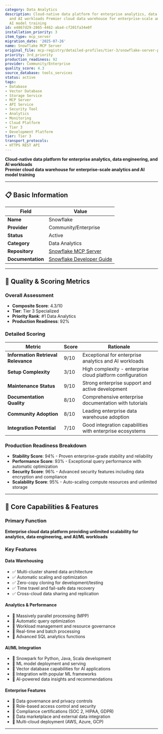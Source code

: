 ```yaml
---
category: Data Analytics
description: Cloud-native data platform for enterprise analytics, data engineering,
  and AI workloads Premier cloud data warehouse for enterprise-scale analytics and
  AI model training
id: e4867d29-2865-4462-aba4-cf201fa34e0f
installation_priority: 3
item_type: mcp_server
migration_date: '2025-07-26'
name: Snowflake MCP Server
original_file: mcp-registry/detailed-profiles/tier-3/snowflake-server-profile.md
priority: 3rd_priority
production_readiness: 92
provider: Community/Enterprise
quality_score: 4.3
source_database: tools_services
status: active
tags:
- Database
- Vector Database
- Storage Service
- MCP Server
- API Service
- Security Tool
- Analytics
- Monitoring
- Cloud Platform
- Tier 3
- Development Platform
tier: Tier 3
transport_protocols:
- HTTPS REST API
---
```


**Cloud-native data platform for enterprise analytics, data engineering, and AI workloads**  
**Premier cloud data warehouse for enterprise-scale analytics and AI model training**

---

## 📋 Basic Information

| Field | Value |
|-------|-------|
| **Name** | Snowflake |
| **Provider** | Community/Enterprise |
| **Status** | Active |
| **Category** | Data Analytics |
| **Repository** | [Snowflake MCP Server](https://github.com/snowflake/mcp-server-snowflake) |
| **Documentation** | [Snowflake Developer Guide](https://docs.snowflake.com/en/developer-guide/) |

---

## 🎯 Quality & Scoring Metrics

### Overall Assessment
- **Composite Score**: 4.3/10
- **Tier**: Tier 3 Specialized
- **Priority Rank**: #1 Data Analytics
- **Production Readiness**: 92%

### Detailed Scoring
| Metric | Score | Rationale |
|--------|-------|-----------|
| **Information Retrieval Relevance** | 9/10 | Exceptional for enterprise analytics and AI workloads |
| **Setup Complexity** | 3/10 | High complexity - enterprise cloud platform configuration |
| **Maintenance Status** | 9/10 | Strong enterprise support and active development |
| **Documentation Quality** | 8/10 | Comprehensive enterprise documentation with tutorials |
| **Community Adoption** | 8/10 | Leading enterprise data warehouse adoption |
| **Integration Potential** | 7/10 | Good integration capabilities with enterprise ecosystems |

### Production Readiness Breakdown
- **Stability Score**: 94% - Proven enterprise-grade stability and reliability
- **Performance Score**: 93% - Exceptional query performance with automatic optimization
- **Security Score**: 96% - Advanced security features including data encryption and compliance
- **Scalability Score**: 95% - Auto-scaling compute resources and unlimited storage

---

## 🚀 Core Capabilities & Features

### Primary Function
**Enterprise cloud data platform providing unlimited scalability for analytics, data engineering, and AI/ML workloads**

### Key Features

#### Data Warehousing
- ✅ Multi-cluster shared data architecture
- ✅ Automatic scaling and optimization
- ✅ Zero-copy cloning for development/testing
- ✅ Time travel and fail-safe data recovery
- ✅ Cross-cloud data sharing and replication

#### Analytics & Performance
- 🔄 Massively parallel processing (MPP)
- 🔄 Automatic query optimization
- 🔄 Workload management and resource governance
- 🔄 Real-time and batch processing
- 🔄 Advanced SQL analytics functions

#### AI/ML Integration
- 👥 Snowpark for Python, Java, Scala development
- 👥 ML model deployment and serving
- 👥 Vector database capabilities for AI applications
- 👥 Integration with popular ML frameworks
- 👥 AI-powered data insights and recommendations

#### Enterprise Features
- 🔗 Data governance and privacy controls
- 🔗 Role-based access control and security
- 🔗 Compliance certifications (SOC 2, HIPAA, GDPR)
- 🔗 Data marketplace and external data integration
- 🔗 Multi-cloud deployment (AWS, Azure, GCP)

---